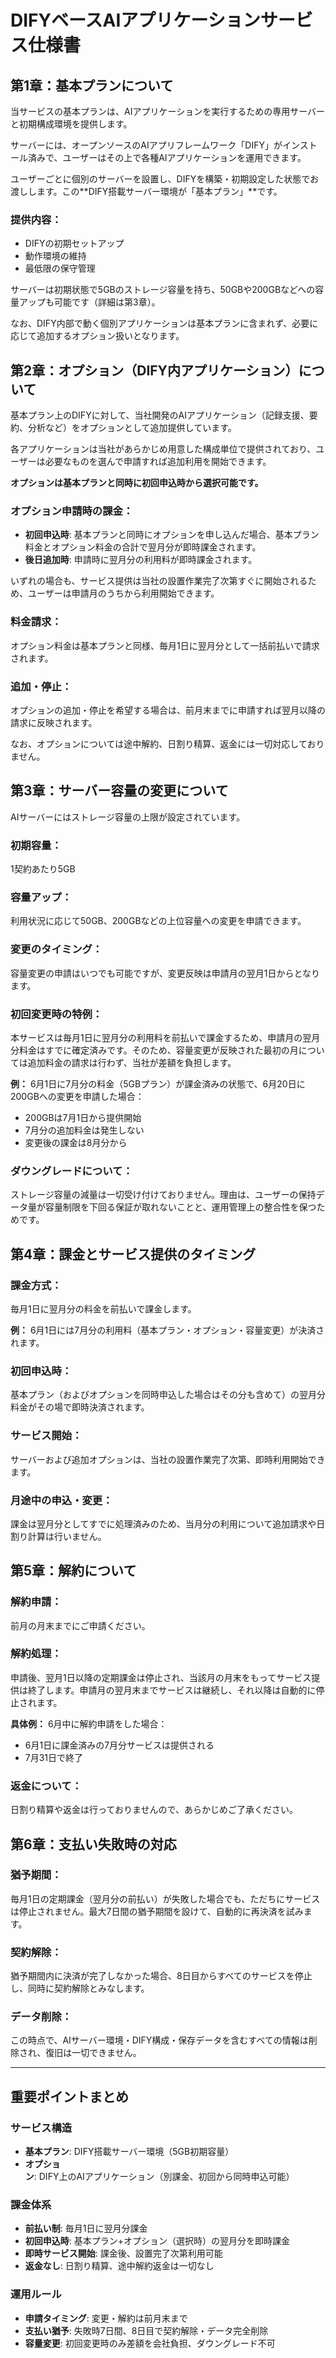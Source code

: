 # DIFYベースAIアプリケーションサービス仕様書

## 第1章：基本プランについて

当サービスの基本プランは、AIアプリケーションを実行するための専用サーバーと初期構成環境を提供します。

サーバーには、オープンソースのAIアプリフレームワーク「DIFY」がインストール済みで、ユーザーはその上で各種AIアプリケーションを運用できます。

ユーザーごとに個別のサーバーを設置し、DIFYを構築・初期設定した状態でお渡しします。この**DIFY搭載サーバー環境が「基本プラン」**です。

### 提供内容：
- DIFYの初期セットアップ
- 動作環境の維持
- 最低限の保守管理

サーバーは初期状態で5GBのストレージ容量を持ち、50GBや200GBなどへの容量アップも可能です（詳細は第3章）。

なお、DIFY内部で動く個別アプリケーションは基本プランに含まれず、必要に応じて追加するオプション扱いとなります。

## 第2章：オプション（DIFY内アプリケーション）について

基本プラン上のDIFYに対して、当社開発のAIアプリケーション（記録支援、要約、分析など）をオプションとして追加提供しています。

各アプリケーションは当社があらかじめ用意した構成単位で提供されており、ユーザーは必要なものを選んで申請すれば追加利用を開始できます。

**オプションは基本プランと同時に初回申込時から選択可能です。**

### オプション申請時の課金：
- **初回申込時**: 基本プランと同時にオプションを申し込んだ場合、基本プラン料金とオプション料金の合計で翌月分が即時課金されます。
- **後日追加時**: 申請時に翌月分の利用料が即時課金されます。

いずれの場合も、サービス提供は当社の設置作業完了次第すぐに開始されるため、ユーザーは申請月のうちから利用開始できます。

### 料金請求：
オプション料金は基本プランと同様、毎月1日に翌月分として一括前払いで請求されます。

### 追加・停止：
オプションの追加・停止を希望する場合は、前月末までに申請すれば翌月以降の請求に反映されます。

なお、オプションについては途中解約、日割り精算、返金には一切対応しておりません。

## 第3章：サーバー容量の変更について

AIサーバーにはストレージ容量の上限が設定されています。

### 初期容量：
1契約あたり5GB

### 容量アップ：
利用状況に応じて50GB、200GBなどの上位容量への変更を申請できます。

### 変更のタイミング：
容量変更の申請はいつでも可能ですが、変更反映は申請月の翌月1日からとなります。

### 初回変更時の特例：
本サービスは毎月1日に翌月分の利用料を前払いで課金するため、申請月の翌月分料金はすでに確定済みです。そのため、容量変更が反映された最初の月については追加料金の請求は行わず、当社が差額を負担します。

**例：** 6月1日に7月分の料金（5GBプラン）が課金済みの状態で、6月20日に200GBへの変更を申請した場合：
- 200GBは7月1日から提供開始
- 7月分の追加料金は発生しない
- 変更後の課金は8月分から

### ダウングレードについて：
ストレージ容量の減量は一切受け付けておりません。理由は、ユーザーの保持データ量が容量制限を下回る保証が取れないことと、運用管理上の整合性を保つためです。

## 第4章：課金とサービス提供のタイミング

### 課金方式：
毎月1日に翌月分の料金を前払いで課金します。

**例：** 6月1日には7月分の利用料（基本プラン・オプション・容量変更）が決済されます。

### 初回申込時：
基本プラン（およびオプションを同時申込した場合はその分も含めて）の翌月分料金がその場で即時決済されます。

### サービス開始：
サーバーおよび追加オプションは、当社の設置作業完了次第、即時利用開始できます。

### 月途中の申込・変更：
課金は翌月分としてすでに処理済みのため、当月分の利用について追加請求や日割り計算は行いません。

## 第5章：解約について

### 解約申請：
前月の月末までにご申請ください。

### 解約処理：
申請後、翌月1日以降の定期課金は停止され、当該月の月末をもってサービス提供は終了します。申請月の翌月末までサービスは継続し、それ以降は自動的に停止されます。

**具体例：** 6月中に解約申請をした場合：
- 6月1日に課金済みの7月分サービスは提供される
- 7月31日で終了

### 返金について：
日割り精算や返金は行っておりませんので、あらかじめご了承ください。

## 第6章：支払い失敗時の対応

### 猶予期間：
毎月1日の定期課金（翌月分の前払い）が失敗した場合でも、ただちにサービスは停止されません。最大7日間の猶予期間を設けて、自動的に再決済を試みます。

### 契約解除：
猶予期間内に決済が完了しなかった場合、8日目からすべてのサービスを停止し、同時に契約解除とみなします。

### データ削除：
この時点で、AIサーバー環境・DIFY構成・保存データを含むすべての情報は削除され、復旧は一切できません。

---


## 重要ポイントまとめ

### サービス構造
- **基本プラン**: DIFY搭載サーバー環境（5GB初期容量）
- **オプション**: DIFY上のAIアプリケーション（別課金、初回から同時申込可能）

### 課金体系
- **前払い制**: 毎月1日に翌月分課金
- **初回申込時**: 基本プラン+オプション（選択時）の翌月分を即時課金
- **即時サービス開始**: 課金後、設置完了次第利用可能
- **返金なし**: 日割り精算、途中解約返金は一切なし

### 運用ルール
- **申請タイミング**: 変更・解約は前月末まで
- **支払い猶予**: 失敗時7日間、8日目で契約解除・データ完全削除
- **容量変更**: 初回変更時のみ差額を会社負担、ダウングレード不可 